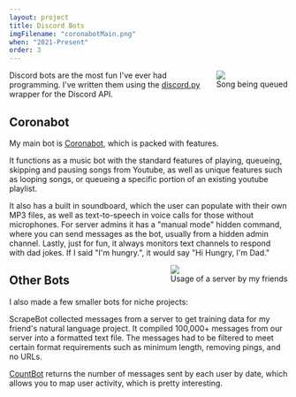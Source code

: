 ```yaml
---
layout: project
title: Discord Bots
imgFilename: "coronabotMain.png"
when: "2021-Present"
order: 3
---
```


<div class="imgCptnBox" style="float:right">
<img src="{{ "assets/images/coronabotMain.png" | relative_url }}" class="articleImgMain">
<figcaption class="articleCaption">Song being queued</figcaption>
</div>

Discord bots are the most fun I've ever had programming. I've written them using the <a href="https://discordpy.readthedocs.io/en/stable/index.html" class="link" target="_blank" rel="noopener noreferrer">discord.py</a> wrapper for the Discord API.

## Coronabot

My main bot is <a href="https://github.com/matt-lewton9/Coronabot" class="link" target="_blank" rel="noopener noreferrer">Coronabot</a>, which is packed with features.

It functions as a music bot with the standard features of playing, queueing, skipping and pausing songs from Youtube, as well as unique features such as looping songs, or queueing a specific portion of an existing youtube playlist.

It also has a built in soundboard, which the user can populate with their own MP3 files, as well as text-to-speech in voice calls for those without microphones. For server admins it has a "manual mode" hidden command, where you can send messages as the bot, usually from a hidden admin channel. Lastly, just for fun, it always monitors text channels to respond with dad jokes. If I said "I'm hungry.", it would say "Hi Hungry, I'm Dad."

<div class="imgCptnBox" style="float:right">
<img src="{{ "assets/images/countBot.png" | relative_url }}" class="articleImgMain">
<figcaption class="articleCaption">Usage of a server by my friends</figcaption>
</div>

## Other Bots

I also made a few smaller bots for niche projects:

ScrapeBot collected messages from a server to get training data for my friend's natural language project. It compiled 100,000+ messages from our server into a formatted text file. The messages had to be filtered to meet certain format requirements such as minimum length, removing pings, and no URLs.

<a href="https://github.com/matt-lewton9/Coronabot" class="link" target="_blank" rel="noopener noreferrer">CountBot</a> returns the number of messages sent by each user by date, which allows you to map user activity, which is pretty interesting. 

